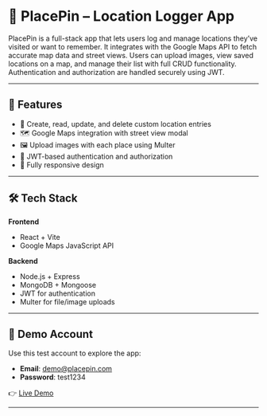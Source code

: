 # 📍 PlacePin – Location Logger App

PlacePin is a full-stack app that lets users log and manage locations they’ve visited or want to remember. It integrates with the Google Maps API to fetch accurate map data and street views. Users can upload images, view saved locations on a map, and manage their list with full CRUD functionality. Authentication and authorization are handled securely using JWT.

---

## 🚀 Features

- 📌 Create, read, update, and delete custom location entries
- 🗺️ Google Maps integration with street view modal
- 🖼️ Upload images with each place using Multer
- 🔐 JWT-based authentication and authorization
- 📱 Fully responsive design

---

## 🛠 Tech Stack

**Frontend**  
- React + Vite  
- Google Maps JavaScript API

**Backend**  
- Node.js + Express  
- MongoDB + Mongoose  
- JWT for authentication  
- Multer for file/image uploads

---

## 🧪 Demo Account

Use this test account to explore the app:

- **Email**: demo@placepin.com
- **Password**: test1234

👉 [Live Demo](https://tirawat-react-mern-project.vercel.app/)

---


